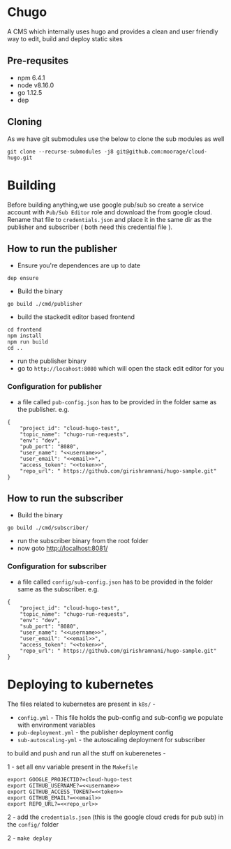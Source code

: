 # Chugo

A CMS which internally uses hugo and provides a clean and user friendly way to edit, build and deploy static sites

## Pre-requsites

 - npm 6.4.1
 - node v8.16.0
 - go 1.12.5
 - dep

## Cloning

As we have git submodules use the below to clone the sub modules as well
```
git clone --recurse-submodules -j8 git@github.com:moorage/cloud-hugo.git
```

# Building

Before building anything,we use google pub/sub so create a service account with `Pub/Sub Editor` role and download the from google cloud. Rename that file to `credentials.json` and place it in the same dir as the publisher and subscriber ( both need this credential file ). 

## How to run the publisher

- Ensure you're dependences are up to date
```
dep ensure
```
- Build the binary
```
go build ./cmd/publisher
```
- build the stackedit editor based frontend
```
cd frontend
npm install
npm run build
cd ..
```
- run the publisher binary
- go to `http://locahost:8080` which will open the stack edit editor for you

### Configuration for publisher

- a file called `pub-config.json` has to be provided in the folder same as the publisher. e.g.
```
{
    "project_id": "cloud-hugo-test",
    "topic_name": "chugo-run-requests",
    "env": "dev",
    "pub_port": "8080",
    "user_name": "<<username>>",
    "user_email": "<<email>>",
    "access_token": "<<token>>",
    "repo_url": " https://github.com/girishramnani/hugo-sample.git"
}
```

## How to run the subscriber

- Build the binary
```
go build ./cmd/subscriber/
```

- run the subscriber binary from the root folder
- now goto [http://localhost:8081/](http://localhost:8081)

### Configuration for subscriber

- a file called `config/sub-config.json` has to be provided in the folder same as the subscriber. e.g.
```
{
    "project_id": "cloud-hugo-test",
    "topic_name": "chugo-run-requests",
    "env": "dev",
    "sub_port": "8080",
    "user_name": "<<username>>",
    "user_email": "<<email>>",
    "access_token": "<<token>>",
    "repo_url": " https://github.com/girishramnani/hugo-sample.git"
}
```

# Deploying to kubernetes

The files related to kubernetes are present in `k8s/` - 

- `config.yml` - This file holds the pub-config and sub-config we populate with environment variables
- `pub-deployment.yml` - the publisher deployment config
- `sub-autoscaling-yml` - the autoscaling deployment for subscriber

to build and push and run all the stuff on kuberenetes -

1 - set all env variable present in the `Makefile` 
```
export GOOGLE_PROJECTID?=cloud-hugo-test
export GITHUB_USERNAME?=<<username>>
export GITHUB_ACCESS_TOKEN?=<<token>>
export GITHUB_EMAIL?=<<email>>
export REPO_URL?=<<repo_url>>
```

2 - add the `credentials.json` (this is the google cloud creds for pub sub) in the `config/` folder 

2 - `make deploy`